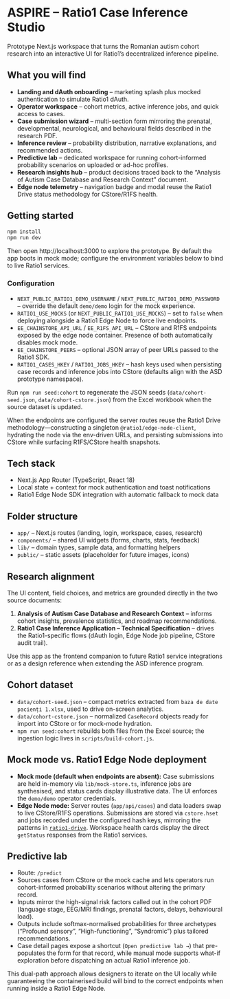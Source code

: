# ASPIRE – Ratio1 Case Inference Studio

Prototype Next.js workspace that turns the Romanian autism cohort research into an interactive UI for
Ratio1ʼs decentralized inference pipeline.

## What you will find

- **Landing and dAuth onboarding** – marketing splash plus mocked authentication to simulate Ratio1 dAuth.
- **Operator workspace** – cohort metrics, active inference jobs, and quick access to cases.
- **Case submission wizard** – multi-section form mirroring the prenatal, developmental, neurological, and behavioural fields described in the research PDF.
- **Inference review** – probability distribution, narrative explanations, and recommended actions.
- **Predictive lab** – dedicated workspace for running cohort-informed probability scenarios on uploaded or ad-hoc profiles.
- **Research insights hub** – product decisions traced back to the “Analysis of Autism Case Database and Research Context” document.
- **Edge node telemetry** – navigation badge and modal reuse the Ratio1 Drive status methodology for CStore/R1FS health.

## Getting started

```bash
npm install
npm run dev
```

Then open http://localhost:3000 to explore the prototype. By default the app boots in mock mode; configure the environment variables below to bind to live Ratio1 services.

### Configuration

- `NEXT_PUBLIC_RATIO1_DEMO_USERNAME` / `NEXT_PUBLIC_RATIO1_DEMO_PASSWORD` – override the default `demo/demo` login for the mock experience.
- `RATIO1_USE_MOCKS` (or `NEXT_PUBLIC_RATIO1_USE_MOCKS`) – set to `false` when deploying alongside a Ratio1 Edge Node to force live endpoints.
- `EE_CHAINSTORE_API_URL` / `EE_R1FS_API_URL` – CStore and R1FS endpoints exposed by the edge node container. Presence of both automatically disables mock mode.
- `EE_CHAINSTORE_PEERS` – optional JSON array of peer URLs passed to the Ratio1 SDK.
- `RATIO1_CASES_HKEY` / `RATIO1_JOBS_HKEY` – hash keys used when persisting case records and inference jobs into CStore (defaults align with the ASD prototype namespace).

Run `npm run seed:cohort` to regenerate the JSON seeds (`data/cohort-seed.json`, `data/cohort-cstore.json`) from the Excel workbook when the source dataset is updated.

When the endpoints are configured the server routes reuse the Ratio1 Drive methodology—constructing a singleton `@ratio1/edge-node-client`, hydrating the node via the env-driven URLs, and persisting submissions into CStore while surfacing R1FS/CStore health snapshots.

## Tech stack

- Next.js App Router (TypeScript, React 18)
- Local state + context for mock authentication and toast notifications
- Ratio1 Edge Node SDK integration with automatic fallback to mock data

## Folder structure

- `app/` – Next.js routes (landing, login, workspace, cases, research)
- `components/` – shared UI widgets (forms, charts, stats, feedback)
- `lib/` – domain types, sample data, and formatting helpers
- `public/` – static assets (placeholder for future images, icons)

## Research alignment

The UI content, field choices, and metrics are grounded directly in the two source documents:

1. **Analysis of Autism Case Database and Research Context** – informs cohort insights, prevalence statistics, and roadmap recommendations.
2. **Ratio1 Case Inference Application – Technical Specification** – drives the Ratio1-specific flows (dAuth login, Edge Node job pipeline, CStore audit trail).

Use this app as the frontend companion to future Ratio1 service integrations or as a design reference when extending the ASD inference program.

## Cohort dataset

- `data/cohort-seed.json` – compact metrics extracted from `baza de date pacienți 1.xlsx`, used to drive on-screen analytics.
- `data/cohort-cstore.json` – normalized `CaseRecord` objects ready for import into CStore or for mock-mode hydration.
- `npm run seed:cohort` rebuilds both files from the Excel source; the ingestion logic lives in `scripts/build-cohort.js`.

## Mock mode vs. Ratio1 Edge Node deployment

- **Mock mode (default when endpoints are absent):** Case submissions are held in-memory via `lib/mock-store.ts`, inference jobs are synthesised, and status cards display illustrative data. The UI enforces the `demo/demo` operator credentials.
- **Edge Node mode:** Server routes (`app/api/cases`) and data loaders swap to live CStore/R1FS operations. Submissions are stored via `cstore.hset` and jobs recorded under the configured hash keys, mirroring the patterns in [`ratio1-drive`](https://github.com/Ratio1/ratio1-drive). Workspace health cards display the direct `getStatus` responses from the Ratio1 services.

## Predictive lab

- Route: `/predict`
- Sources cases from CStore or the mock cache and lets operators run cohort-informed probability scenarios without altering the primary record.
- Inputs mirror the high-signal risk factors called out in the cohort PDF (language stage, EEG/MRI findings, prenatal factors, delays, behavioural load).
- Outputs include softmax-normalised probabilities for three archetypes (“Profound sensory”, “High-functioning”, “Syndromic”) plus tailored recommendations.
- Case detail pages expose a shortcut (`Open predictive lab →`) that pre-populates the form for that record, while manual mode supports what-if exploration before dispatching an actual Ratio1 inference job.

This dual-path approach allows designers to iterate on the UI locally while guaranteeing the containerised build will bind to the correct endpoints when running inside a Ratio1 Edge Node.
